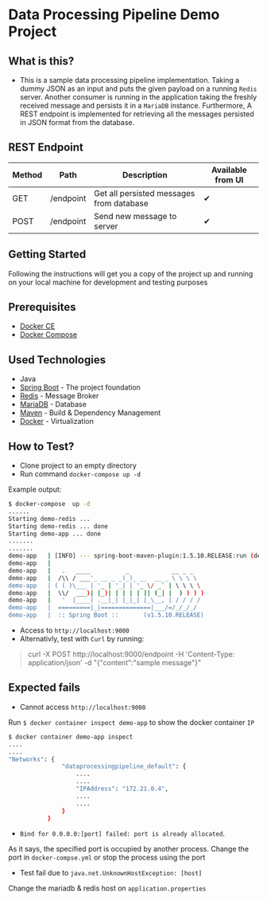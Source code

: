 # Data Processing Pipeline Demo Project


## What is this?
- This is a sample data processing pipeline implementation. Taking a dummy JSON as an input and puts the given payload on a running `Redis` server. Another consumer is running in the application taking the freshly received message and persists it in a `MariaDB` instance. Furthermore, A REST endpoint is implemented for retrieving all the messages persisted in JSON format from the database.


## REST Endpoint

| Method | Path      | Description                              | Available from UI |
|--------|-----------|------------------------------------------|-------------------|
| GET    | /endpoint | Get all persisted messages from database | ✔                 |
| POST   | /endpoint | Send new message to server               | ✔                 |


## Getting Started
Following the instructions will get you a copy of the project up and running on your local machine for development and testing purposes


## Prerequisites
- [Docker CE](https://docs.docker.com/install)
- [Docker Compose](https://docs.docker.com/compose/install/)


## Used Technologies
- Java
- [Spring Boot](https://docs.spring.io/spring-boot/docs/current/reference/htmlsingle/) - The project foundation
- [Redis](https://redis.io/documentation) - Message Broker
- [MariaDB](https://mariadb.org/) - Database
- [Maven](http://maven.apache.org/guides/) - Build & Dependency Management
- [Docker](https://docs.docker.com/) - Virtualization


## How to Test?
- Clone project to an empty directory
- Run command `docker-compose up -d`

Example output:
```sh
$ docker-compose  up -d
......
Starting demo-redis ...
Starting demo-redis ... done
Starting demo-app ... done
.......
.......
demo-app   | [INFO] --- spring-boot-maven-plugin:1.5.10.RELEASE:run (default-cli) @ data-processing-pipeline-demo ---
demo-app   |
demo-app   |   .   ____          _            __ _ _
demo-app   |  /\\ / ___'_ __ _ _(_)_ __  __ _ \ \ \ \
demo-app   | ( ( )\___ | '_ | '_| | '_ \/ _` | \ \ \ \
demo-app   |  \\/  ___)| |_)| | | | | || (_| |  ) ) ) )
demo-app   |   '  |____| .__|_| |_|_| |_\__, | / / / /
demo-app   |  =========|_|==============|___/=/_/_/_/
demo-app   |  :: Spring Boot ::       (v1.5.10.RELEASE)

```

- Access to `http://localhost:9000`
- Alternativly, test with `Curl` by running:
> curl -X POST http://localhost:9000/endpoint -H 'Content-Type: application/json' -d "{"content":"sample message"}"


## Expected fails

- Cannot access `http://localhost:9000`

Run `$ docker container inspect demo-app` to show the docker container `IP`

 ```sh
 $ docker container demo-app inspect
 ....
 ....
 "Networks": {
                "dataprocessingpipeline_default": {
                    ....
                    ....
                    "IPAddress": "172.21.0.4",
                    ....
                    ....
                }
            }
 ```
 - `Bind for 0.0.0.0:[port] failed: port is already allocated`.

 As it says, the specified port is occupied by another process. Change the port in `docker-compse.yml` or stop the process using the port

 - Test fail due to `java.net.UnknownHostException: [host]`

Change the mariadb & redis host on `application.properties`
